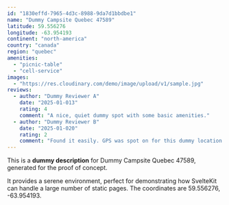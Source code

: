 ```yaml
---
id: "1830effd-7965-4d3c-8988-9da7d1bbdbe1"
name: "Dummy Campsite Quebec 47589"
latitude: 59.556276
longitude: -63.954193
continent: "north-america"
country: "canada"
region: "quebec"
amenities:
  - "picnic-table"
  - "cell-service"
images:
  - "https://res.cloudinary.com/demo/image/upload/v1/sample.jpg"
reviews:
  - author: "Dummy Reviewer A"
    date: "2025-01-013"
    rating: 4
    comment: "A nice, quiet dummy spot with some basic amenities."
  - author: "Dummy Reviewer B"
    date: "2025-01-020"
    rating: 2
    comment: "Found it easily. GPS was spot on for this dummy location."
---
```


This is a **dummy description** for Dummy Campsite Quebec 47589, generated for the proof of concept.

It provides a serene environment, perfect for demonstrating how SvelteKit can handle a large number of static pages. The coordinates are 59.556276, -63.954193.
